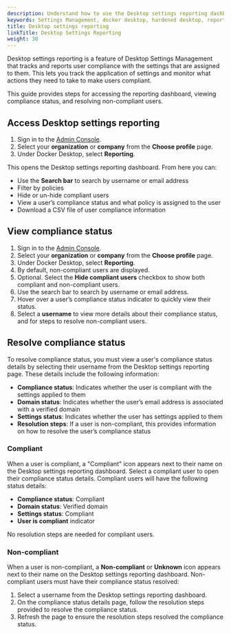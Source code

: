```yaml
---
description: Understand how to use the Desktop settings reporting dashboard
keywords: Settings Management, docker desktop, hardened desktop, reporting, compliance
title: Desktop settings reporting
linkTitle: Desktop Settings Reporting
weight: 30
---
```


Desktop settings reporting is a feature of Desktop Settings Management that tracks and reports user compliance with the settings that are assigned to them. This lets you track the application of settings and monitor what actions they need to take to make users compliant.

This guide provides steps for accessing the reporting dashboard, viewing compliance status, and resolving non-compliant users.

## Access Desktop settings reporting

1. Sign in to the [Admin Console](https://app.docker.com/admin).
2. Select your **organization** or **company** from the **Choose profile** page.
3. Under Docker Desktop, select **Reporting**.

This opens the Desktop settings reporting dashboard. From here you can:

- Use the **Search bar** to search by username or email address
- Filter by policies
- Hide or un-hide compliant users
- View a user’s compliance status and what policy is assigned to the user
- Download a CSV file of user compliance information

## View compliance status

1. Sign in to the [Admin Console](https://app.docker.com/admin).
2. Select your **organization** or **company** from the **Choose profile** page.
3. Under Docker Desktop, select **Reporting**.
4. By default, non-compliant users are displayed.
5. Optional. Select the **Hide compliant users** checkbox to show both compliant and non-compliant users.
6. Use the search bar to search by username or email address.
7. Hover over a user’s compliance status indicator to quickly view their status.
8. Select a **username** to view more details about their compliance status, and for steps to resolve non-compliant users.

## Resolve compliance status

To resolve compliance status, you must view a user's compliance status details by selecting their username from the Desktop settings reporting page. These details include the following information:

- **Compliance status**: Indicates whether the user is compliant with the settings applied to them
- **Domain status**: Indicates whether the user’s email address is associated with a verified domain
- **Settings status**: Indicates whether the user has settings applied to them
- **Resolution steps**: If a user is non-compliant, this provides information on how to resolve the user’s compliance status

### Compliant

When a user is compliant, a "Compliant" icon appears next to their name on the Desktop settings reporting dashboard. Select a compliant user to open their compliance status details. Compliant users will have the following status details:

- **Compliance status**: Compliant
- **Domain status**: Verified domain
- **Settings status**: Compliant
- **User is compliant** indicator

No resolution steps are needed for compliant users.

### Non-compliant

When a user is non-compliant, a **Non-compliant** or **Unknown** icon appears next to their name on the Desktop settings reporting dashboard. Non-compliant users must have their compliance status resolved:

1. Select a username from the Desktop settings reporting dashboard.
2. On the compliance status details page, follow the resolution steps provided to resolve the compliance status.
3. Refresh the page to ensure the resolution steps resolved the compliance status.